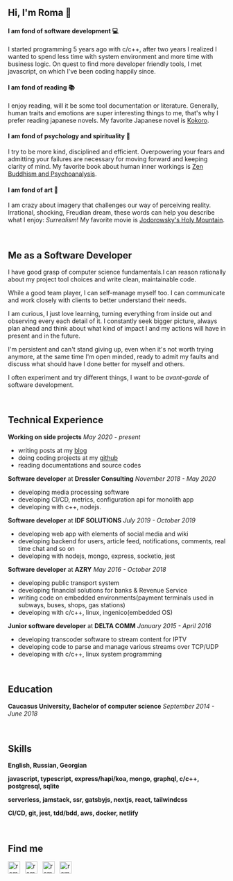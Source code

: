 ## Hi, I'm Roma 👋

#### I am fond of software development :computer:

I started programming 5 years ago with c/c++, after two years I realized I wanted to spend less time with system environment and more time with business logic.
On quest to find more developer friendly tools, I met javascript, on which I've been coding happily since.

#### I am fond of reading :books:

I enjoy reading, will it be some tool documentation or literature. Generally, human traits and emotions are super interesting things to me, that's why I prefer reading japanese novels. My favorite Japanese novel is [Kokoro](https://en.wikipedia.org/wiki/Kokoro).

#### I am fond of psychology and spirituality :evergreen_tree:

I try to be more kind, disciplined and efficient. Overpowering your fears and admitting your failures are necessary for moving forward and keeping clarity of mind. My favorite book about human inner workings is [Zen Buddhism and Psychoanalysis](https://www.goodreads.com/book/show/25493.Zen_Buddhism_and_Psychoanalysis).

#### I am fond of art :art:

I am crazy about imagery that challenges our way of perceiving reality. Irrational, shocking, Freudian dream, these words can help you describe what I enjoy: _Surrealism_! My favorite movie is [Jodorowsky's Holy Mountain](<https://en.wikipedia.org/wiki/The_Holy_Mountain_(1973_film)>).

<br/>

## Me as a Software Developer

I have good grasp of computer science fundamentals.I can reason rationally about my project tool choices and write clean, maintainable code. 

While a good team player, I can self-manage myself too. I can communicate and work closely with clients to better understand their needs. 

I am curious, I just love learning, turning everything from inside out and observing every each detail of it. I constantly seek bigger picture, always plan ahead and think about what kind of impact I and my actions will have in present and in the future. 

I'm persistent and can't stand giving up, even when it's not worth trying anymore, at the same time I'm open minded, ready to admit my faults and discuss what should have I done better for myself and others. 

I often experiment and try different things, I want to be _avant-garde_ of software development.

<br/>

## Technical Experience

**Working on side projects** _May 2020 - present_

- writing posts at my [blog](midnight.netlify.app)
- doing coding projects at my [github](github.com/romMidnight)
- reading documentations and source codes

**Software developer** at **Dressler Consulting** _November 2018 - May 2020_

- developing media processing software
- developing CI/CD, metrics, configuration api for monolith app
- developing with c++, nodejs.

**Software developer** at **IDF SOLUTIONS** _July 2019 - October 2019_

- developing web app with elements of social media and wiki
- developing backend for users, article feed, notifications, comments, real time chat and so on
- developing with nodejs, mongo, express, socketio, jest

**Software developer** at **AZRY** _May 2016 - October 2018_

- developing public transport system
- developing financial solutions for banks & Revenue Service
- writing code on embedded environments(payment terminals used in subways, buses, shops, gas stations)
- developing with c/c++, linux, ingenico(embedded OS)

**Junior software developer** at **DELTA COMM** _January 2015 - April 2016_

- developing transcoder software to stream content for IPTV
- developing code to parse and manage various streams over TCP/UDP
- developing with c/c++, linux system programming

<br/>

## Education

**Caucasus University, Bachelor of computer science** _September 2014 - June 2018_

<br/>

## Skills

**English, Russian, Georgian**

**javascript, typescript, express/hapi/koa, mongo, graphql, c/c++, postgresql, sqlite**

**serverless, jamstack, ssr, gatsbyjs, nextjs, react, tailwindcss**

**CI/CD, git, jest, tdd/bdd, aws, docker, netlify**

<br/>

## Find me

[<img alt="roma | gmail" width="28px" src="https://cdn.jsdelivr.net/npm/simple-icons@3.4.0/icons/gmail.svg"/>][mail]&nbsp;&nbsp;
[<img alt="roma | linkedin" width="28px" src="https://cdn.jsdelivr.net/npm/simple-icons@3.4.0/icons/linkedin.svg"/>][linkedin]&nbsp;&nbsp;
[<img alt="roma | github" width="28px" src="https://cdn.jsdelivr.net/npm/simple-icons@3.4.0/icons/github.svg"/>][github]&nbsp;&nbsp;
[<img alt="roma | blog" width="28px" src="https://cdn.jsdelivr.net/npm/simple-icons@3.4.0/icons/blogger.svg"/>][blog]

[blog]: https://midnight.netlify.app/
[github]: https://github.com/romMidnight
[linkedin]: https://www.linkedin.com/in/roma-margvelashvili/
[mail]: mailto:rmargve@gmail.com
